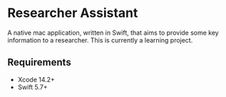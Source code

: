 # Researcher Assistant

A native mac application, written in Swift, that aims to provide some key information to a researcher. This is currently a learning project.

## Requirements

- Xcode 14.2+
- Swift 5.7+


